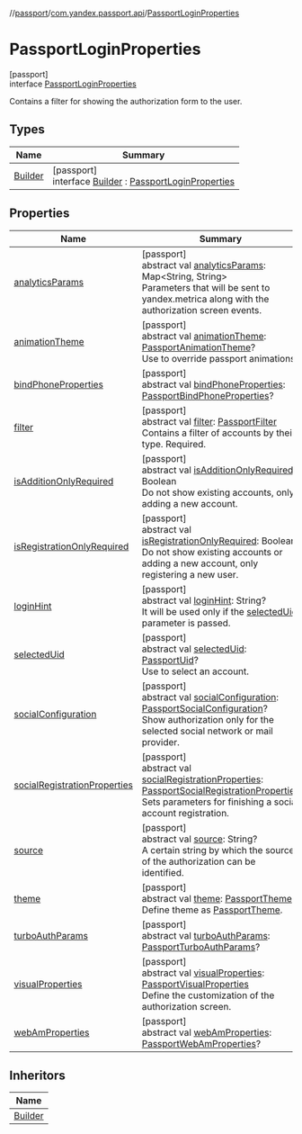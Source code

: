 //[passport](../../../index.md)/[com.yandex.passport.api](../index.md)/[PassportLoginProperties](index.md)

# PassportLoginProperties

[passport]\
interface [PassportLoginProperties](index.md)

Contains a filter for showing the authorization form to the user.

## Types

| Name | Summary |
|---|---|
| [Builder](-builder/index.md) | [passport]<br>interface [Builder](-builder/index.md) : [PassportLoginProperties](index.md) |

## Properties

| Name | Summary |
|---|---|
| [analyticsParams](analytics-params.md) | [passport]<br>abstract val [analyticsParams](analytics-params.md): Map&lt;String, String&gt;<br>Parameters that will be sent to yandex.metrica along with the authorization screen events. |
| [animationTheme](animation-theme.md) | [passport]<br>abstract val [animationTheme](animation-theme.md): [PassportAnimationTheme](../-passport-animation-theme/index.md)?<br>Use to override passport animations. |
| [bindPhoneProperties](bind-phone-properties.md) | [passport]<br>abstract val [bindPhoneProperties](bind-phone-properties.md): [PassportBindPhoneProperties](../-passport-bind-phone-properties/index.md)? |
| [filter](filter.md) | [passport]<br>abstract val [filter](filter.md): [PassportFilter](../-passport-filter/index.md)<br>Contains a filter of accounts by their type. Required. |
| [isAdditionOnlyRequired](is-addition-only-required.md) | [passport]<br>abstract val [isAdditionOnlyRequired](is-addition-only-required.md): Boolean<br>Do not show existing accounts, only adding a new account. |
| [isRegistrationOnlyRequired](is-registration-only-required.md) | [passport]<br>abstract val [isRegistrationOnlyRequired](is-registration-only-required.md): Boolean<br>Do not show existing accounts or adding a new account, only registering a new user. |
| [loginHint](login-hint.md) | [passport]<br>abstract val [loginHint](login-hint.md): String?<br>It will be used only if the [selectedUid](selected-uid.md) parameter is passed. |
| [selectedUid](selected-uid.md) | [passport]<br>abstract val [selectedUid](selected-uid.md): [PassportUid](../-passport-uid/index.md)?<br>Use to select an account. |
| [socialConfiguration](social-configuration.md) | [passport]<br>abstract val [socialConfiguration](social-configuration.md): [PassportSocialConfiguration](../-passport-social-configuration/index.md)?<br>Show authorization only for the selected social network or mail provider. |
| [socialRegistrationProperties](social-registration-properties.md) | [passport]<br>abstract val [socialRegistrationProperties](social-registration-properties.md): [PassportSocialRegistrationProperties](../-passport-social-registration-properties/index.md)<br>Sets parameters for finishing a social account registration. |
| [source](source.md) | [passport]<br>abstract val [source](source.md): String?<br>A certain string by which the source of the authorization can be identified. |
| [theme](theme.md) | [passport]<br>abstract val [theme](theme.md): [PassportTheme](../-passport-theme/index.md)<br>Define theme as [PassportTheme](../-passport-theme/index.md). |
| [turboAuthParams](turbo-auth-params.md) | [passport]<br>abstract val [turboAuthParams](turbo-auth-params.md): [PassportTurboAuthParams](../-passport-turbo-auth-params/index.md)? |
| [visualProperties](visual-properties.md) | [passport]<br>abstract val [visualProperties](visual-properties.md): [PassportVisualProperties](../-passport-visual-properties/index.md)<br>Define the customization of the authorization screen. |
| [webAmProperties](web-am-properties.md) | [passport]<br>abstract val [webAmProperties](web-am-properties.md): [PassportWebAmProperties](../-passport-web-am-properties/index.md)? |

## Inheritors

| Name |
|---|
| [Builder](-builder/index.md) |
